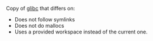 Copy of [glibc](https://github.com/lattera/glibc/blob/master/stdlib/canonicalize.c) that differs on:
- Does not follow symlinks
- Does not do mallocs
- Uses a provided workspace instead of the current one.
